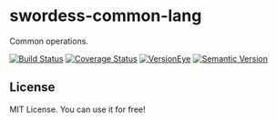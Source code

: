 # swordess-common-lang
Common operations.

[![Build Status](https://travis-ci.org/xingyuli/swordess-common-lang.svg?branch=master)](https://travis-ci.org/xingyuli/swordess-common-lang)
[![Coverage Status](https://coveralls.io/repos/github/xingyuli/swordess-common-lang/badge.svg?branch=master)](https://coveralls.io/github/xingyuli/swordess-common-lang?branch=master)
[![VersionEye](https://www.versioneye.com/user/projects/575741ad7757a0004a1de157/badge.svg)](https://www.versioneye.com/user/projects/56c6f1e7ef3f98000afee147?child=summary)
[![Semantic Version](https://img.shields.io/sem%20ver/v2.0.0.png)](http://semver.org/spec/v2.0.0.html)

## License

MIT License. You can use it for free!
